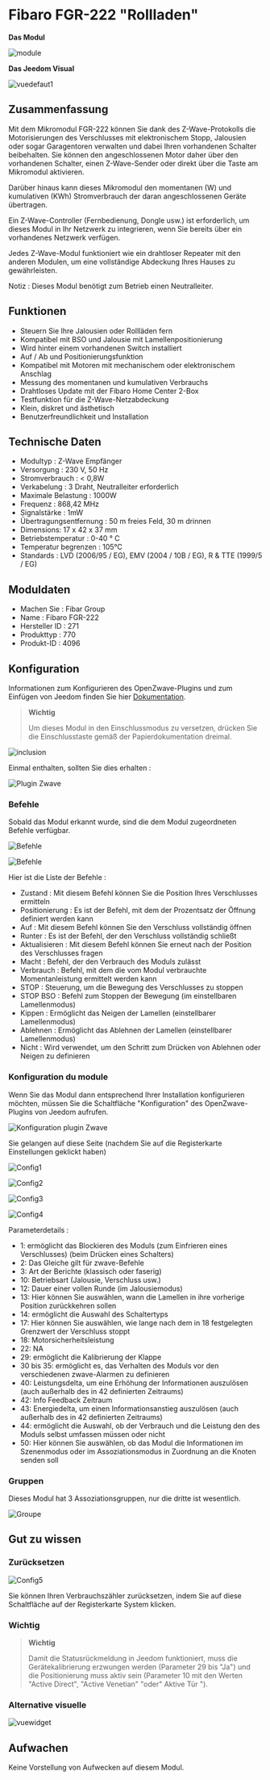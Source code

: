 # Fibaro FGR-222 "Rollladen"

**Das Modul**

![module](images/fibaro.fgr222/module.jpg)

**Das Jeedom Visual**

![vuedefaut1](images/fibaro.fgrm222/vuedefaut1.jpg)

## Zusammenfassung

Mit dem Mikromodul FGR-222 können Sie dank des Z-Wave-Protokolls die Motorisierungen des Verschlusses mit elektronischem Stopp, Jalousien oder sogar Garagentoren verwalten und dabei Ihren vorhandenen Schalter beibehalten. Sie können den angeschlossenen Motor daher über den vorhandenen Schalter, einen Z-Wave-Sender oder direkt über die Taste am Mikromodul aktivieren.

Darüber hinaus kann dieses Mikromodul den momentanen (W) und kumulativen (KWh) Stromverbrauch der daran angeschlossenen Geräte übertragen.

Ein Z-Wave-Controller (Fernbedienung, Dongle usw.) ist erforderlich, um dieses Modul in Ihr Netzwerk zu integrieren, wenn Sie bereits über ein vorhandenes Netzwerk verfügen.

Jedes Z-Wave-Modul funktioniert wie ein drahtloser Repeater mit den anderen Modulen, um eine vollständige Abdeckung Ihres Hauses zu gewährleisten.

Notiz : Dieses Modul benötigt zum Betrieb einen Neutralleiter.

## Funktionen

-   Steuern Sie Ihre Jalousien oder Rollläden fern
-   Kompatibel mit BSO und Jalousie mit Lamellenpositionierung
-   Wird hinter einem vorhandenen Switch installiert
-   Auf / Ab und Positionierungsfunktion
-   Kompatibel mit Motoren mit mechanischem oder elektronischem Anschlag
-   Messung des momentanen und kumulativen Verbrauchs
-   Drahtloses Update mit der Fibaro Home Center 2-Box
-   Testfunktion für die Z-Wave-Netzabdeckung
-   Klein, diskret und ästhetisch
-   Benutzerfreundlichkeit und Installation

## Technische Daten

-   Modultyp : Z-Wave Empfänger
-   Versorgung : 230 V, 50 Hz
-   Stromverbrauch : &lt; 0,8W
-   Verkabelung : 3 Draht, Neutralleiter erforderlich
-   Maximale Belastung : 1000W
-   Frequenz : 868,42 MHz
-   Signalstärke : 1mW
-   Übertragungsentfernung : 50 m freies Feld, 30 m drinnen
-   Dimensions: 17 x 42 x 37 mm
-   Betriebstemperatur : 0-40 ° C
-   Temperatur begrenzen : 105°C
-   Standards : LVD (2006/95 / EG), EMV (2004 / 10B / EG), R & TTE (1999/5 / EG)

## Moduldaten

-   Machen Sie : Fibar Group
-   Name : Fibaro FGR-222
-   Hersteller ID : 271
-   Produkttyp : 770
-   Produkt-ID : 4096

## Konfiguration

Informationen zum Konfigurieren des OpenZwave-Plugins und zum Einfügen von Jeedom finden Sie hier [Dokumentation](https://doc.jeedom.com/de_DE/plugins/automation%20protocol/openzwave/).

> **Wichtig**
>
> Um dieses Modul in den Einschlussmodus zu versetzen, drücken Sie die Einschlusstaste gemäß der Papierdokumentation dreimal.

![inclusion](images/fibaro.fgrm222/inclusion.jpg)

Einmal enthalten, sollten Sie dies erhalten :

![Plugin Zwave](images/fibaro.fgrm222/information.jpg)

### Befehle

Sobald das Modul erkannt wurde, sind die dem Modul zugeordneten Befehle verfügbar.

![Befehle](images/fibaro.fgrm222/commandes.jpg)

![Befehle](images/fibaro.fgrm222/commandes2.jpg)

Hier ist die Liste der Befehle :

-   Zustand : Mit diesem Befehl können Sie die Position Ihres Verschlusses ermitteln
-   Positionierung : Es ist der Befehl, mit dem der Prozentsatz der Öffnung definiert werden kann
-   Auf : Mit diesem Befehl können Sie den Verschluss vollständig öffnen
-   Runter : Es ist der Befehl, der den Verschluss vollständig schließt
-   Aktualisieren : Mit diesem Befehl können Sie erneut nach der Position des Verschlusses fragen
-   Macht : Befehl, der den Verbrauch des Moduls zulässt
-   Verbrauch : Befehl, mit dem die vom Modul verbrauchte Momentanleistung ermittelt werden kann
-   STOP : Steuerung, um die Bewegung des Verschlusses zu stoppen
-   STOP BSO : Befehl zum Stoppen der Bewegung (im einstellbaren Lamellenmodus)
-   Kippen : Ermöglicht das Neigen der Lamellen (einstellbarer Lamellenmodus)
-   Ablehnen : Ermöglicht das Ablehnen der Lamellen (einstellbarer Lamellenmodus)
-   Nicht : Wird verwendet, um den Schritt zum Drücken von Ablehnen oder Neigen zu definieren

### Konfiguration du module

Wenn Sie das Modul dann entsprechend Ihrer Installation konfigurieren möchten, müssen Sie die Schaltfläche "Konfiguration" des OpenZwave-Plugins von Jeedom aufrufen.

![Konfiguration plugin Zwave](images/plugin/bouton_configuration.jpg)

Sie gelangen auf diese Seite (nachdem Sie auf die Registerkarte Einstellungen geklickt haben)

![Config1](images/fibaro.fgrm222/config1.jpg)

![Config2](images/fibaro.fgrm222/config2.jpg)

![Config3](images/fibaro.fgrm222/config3.jpg)

![Config4](images/fibaro.fgrm222/config4.jpg)

Parameterdetails :

-   1: ermöglicht das Blockieren des Moduls (zum Einfrieren eines Verschlusses) (beim Drücken eines Schalters)
-   2: Das Gleiche gilt für zwave-Befehle
-   3: Art der Berichte (klassisch oder faserig)
-   10: Betriebsart (Jalousie, Verschluss usw.)
-   12: Dauer einer vollen Runde (im Jalousiemodus)
-   13: Hier können Sie auswählen, wann die Lamellen in ihre vorherige Position zurückkehren sollen
-   14: ermöglicht die Auswahl des Schaltertyps
-   17: Hier können Sie auswählen, wie lange nach dem in 18 festgelegten Grenzwert der Verschluss stoppt
-   18: Motorsicherheitsleistung
-   22: NA
-   29: ermöglicht die Kalibrierung der Klappe
-   30 bis 35: ermöglicht es, das Verhalten des Moduls vor den verschiedenen zwave-Alarmen zu definieren
-   40: Leistungsdelta, um eine Erhöhung der Informationen auszulösen (auch außerhalb des in 42 definierten Zeitraums)
-   42: Info Feedback Zeitraum
-   43: Energiedelta, um einen Informationsanstieg auszulösen (auch außerhalb des in 42 definierten Zeitraums)
-   44: ermöglicht die Auswahl, ob der Verbrauch und die Leistung den des Moduls selbst umfassen müssen oder nicht
-   50: Hier können Sie auswählen, ob das Modul die Informationen im Szenenmodus oder im Assoziationsmodus in Zuordnung an die Knoten senden soll

### Gruppen

Dieses Modul hat 3 Assoziationsgruppen, nur die dritte ist wesentlich.

![Groupe](images/fibaro.fgrm222/groupe.jpg)

## Gut zu wissen

### Zurücksetzen

![Config5](images/fibaro.fgrm222/config5.jpg)

Sie können Ihren Verbrauchszähler zurücksetzen, indem Sie auf diese Schaltfläche auf der Registerkarte System klicken.

### Wichtig

> **Wichtig**
>
> Damit die Statusrückmeldung in Jeedom funktioniert, muss die Gerätekalibrierung erzwungen werden (Parameter 29 bis "Ja") und die Positionierung muss aktiv sein (Parameter 10 mit den Werten "Active Direct", "Active Venetian" "oder" Aktive Tür ").

### Alternative visuelle

![vuewidget](images/fibaro.fgrm222/vuewidget.jpg)

## Aufwachen

Keine Vorstellung von Aufwecken auf diesem Modul.
